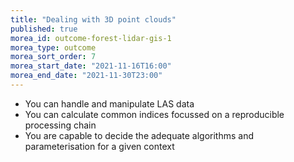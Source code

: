 ```yaml
---
title: "Dealing with 3D point clouds"
published: true
morea_id: outcome-forest-lidar-gis-1
morea_type: outcome
morea_sort_order: 7
morea_start_date: "2021-11-16T16:00"
morea_end_date: "2021-11-30T23:00"
---
```


  * You can handle and manipulate LAS data
  * You can calculate common indices focussed on a reproducible processing chain
  * You are capable to decide the adequate algorithms and parameterisation for a given context